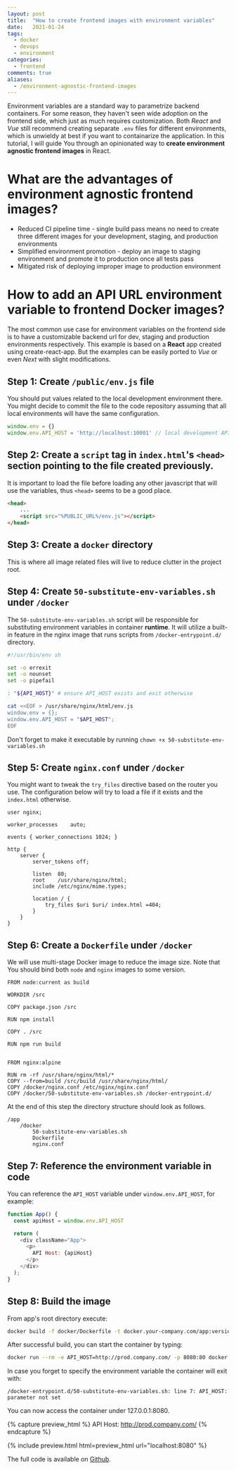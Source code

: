 ```yaml
---
layout: post
title:  "How to create frontend images with environment variables"
date:   2021-01-24 
tags:
  - docker
  - devops
  - environment
categories:
  - frontend
comments: true
aliases:
  - /environment-agnostic-frontend-images
---
```


Environment variables are a standard way to parametrize backend containers. For some reason, they haven't seen wide adoption on the frontend side, which just as much requires customization. Both *React* and *Vue* still recommend creating separate `.env` files for different environments, which is unwieldy at best if you want to containarize the application. In this tutorial, I will guide You through an opinionated way to **create environment agnostic frontend images** in React.

# What are the advantages of environment agnostic frontend images?

- Reduced CI pipeline time - single build pass means no need to create three different images for your development, staging, and production environments
- Simplified environment promotion - deploy an image to staging environment and promote it to production once all tests pass
- Mitigated risk of deploying improper image to production environment

# How to add an API URL environment variable to frontend Docker images?

The most common use case for environment variables on the frontend side is to have a customizable backend url for dev, staging and production environments respectively.
This example is based on a **React** app created using create-react-app. But the examples can be easily ported to *Vue* or even *Next* with slight modifications.

## Step 1: Create `/public/env.js` file

You should put values related to the local development environment there. You might decide to commit the file to the code repository assuming that all local environments will have the same configuration.

```javascript
window.env = {}
window.env.API_HOST = 'http://localhost:10001' // local development API_HOST if applicable
```

## Step 2: Create a <code>script</code> tag in `index.html`'s `<head>` section pointing to the file created previously.

It is important to load the file before loading any other javascript that will use the variables, thus `<head>` seems to be a good place. 

```html
<head>
    ...
    <script src="%PUBLIC_URL%/env.js"></script>
</head>
```

## Step 3: Create a `docker` directory

This is where all image related files will live to reduce clutter in the project root.

## Step 4: Create `50-substitute-env-variables.sh` under `/docker`

The `50-substitute-env-variables.sh` script will be responsible for substituting environment variables in container **runtime**. It will utilize a built-in feature in the nginx image that runs scripts from `/docker-entrypoint.d/` directory.

```bash
#!/usr/bin/env sh

set -o errexit
set -o nounset 
set -o pipefail

: "${API_HOST}" # ensure API_HOST exists and exit otherwise

cat <<EOF > /usr/share/nginx/html/env.js
window.env = {};
window.env.API_HOST = "$API_HOST";
EOF
```

Don't forget to make it executable by running `chown +x 50-substitute-env-variables.sh`

## Step 5: Create `nginx.conf` under `/docker`

You might want to tweak the `try_files` directive based on the router you use. The configuration below will try to load a file if it exists and the `index.html` otherwise.

```nginx
user nginx;

worker_processes    auto;

events { worker_connections 1024; }

http {
    server {
        server_tokens off;

        listen  80;
        root    /usr/share/nginx/html;
        include /etc/nginx/mime.types;

        location / {
            try_files $uri $uri/ index.html =404;
        }
    }
}
```

## Step 6: Create a `Dockerfile` under `/docker`

We will use multi-stage Docker image to reduce the image size. Note that You should bind both `node` and `nginx` images to some version.

```docker
FROM node:current as build

WORKDIR /src

COPY package.json /src

RUN npm install

COPY . /src

RUN npm run build


FROM nginx:alpine

RUN rm -rf /usr/share/nginx/html/*
COPY --from=build /src/build /usr/share/nginx/html/
COPY /docker/nginx.conf /etc/nginx/nginx.conf
COPY /docker/50-substitute-env-variables.sh /docker-entrypoint.d/
```

At the end of this step the directory structure should look as follows.
```
/app
    /docker
        50-substitute-env-variables.sh
        Dockerfile
        nginx.conf
```

## Step 7: Reference the environment variable in code

You can reference the `API_HOST` variable under `window.env.API_HOST`, for example:

```javascript
function App() {
  const apiHost = window.env.API_HOST

  return (
    <div className="App">
      <p>
        API Host: {apiHost}
      </p>
    </div>
  );
}
```

## Step 8: Build the image

From app's root directory execute:

```bash
docker build -f docker/Dockerfile -t docker.your-company.com/app:version .
```

After successful build, you can start the container by typing:

```bash
docker run --rm -e API_HOST=http://prod.company.com/ -p 8080:80 docker.your-company.com/app:version
```

In case you forget to specify the environment variable the container will exit with:

```
/docker-entrypoint.d/50-substitute-env-variables.sh: line 7: API_HOST: parameter not set
```

You can now access the container under 127.0.0.1:8080.

{% capture preview_html %}
API Host: http://prod.company.com/
{% endcapture %}

{% include preview.html html=preview_html url="localhost:8080" %}

The full code is available on [Github](https://github.com/maciekmm/environment-agnostic-frontend-docker-image).
